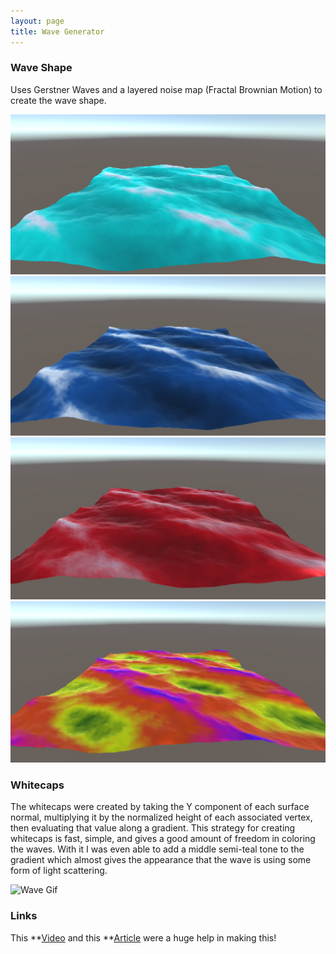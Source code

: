 ```yaml
---
layout: page
title: Wave Generator 
---
```


<h3>Wave Shape</h3>
<p>Uses Gerstner Waves and a layered noise map (Fractal Brownian Motion) to create the wave shape.
<br></p>

<img src="https://github.com/MichaelOdermatt/WaveGenerator/blob/main/Assets/Screenshots/Gerstner%20wave.png?raw=true" alt="Wave Image" width="600"/>
<img src="https://github.com/MichaelOdermatt/WaveGenerator/blob/main/Assets/Screenshots/Gerstner%20wave%202.PNG?raw=true" alt="Wave Image" width="600"/>

<img src="https://github.com/MichaelOdermatt/WaveGenerator/blob/main/Assets/Screenshots/Gerstner%20wave%203.PNG?raw=true" alt="Wave Image" width="600"/>
<img src="https://github.com/MichaelOdermatt/WaveGenerator/blob/main/Assets/Screenshots/Gerstner%20wave%204.PNG?raw=true" alt="Wave Image" width="600"/>

<h3>Whitecaps</h3>
<p>The whitecaps were created by taking the Y component of each surface normal, multiplying it by the normalized height of each associated vertex, then evaluating that value along a gradient. This strategy for creating whitecaps is fast, simple, and gives a good amount of freedom in coloring the waves. With it I was even able to add a middle semi-teal tone to the gradient which almost gives the appearance that the wave is using some form of light scattering. 
<br></p>

![Wave Gif](https://media.giphy.com/media/lWS8ySFPFM3acEyFKE/giphy.gif)

<h3>Links</h3>

This **[Video](https://www.youtube.com/watch?v=MRNFcywkUSA&ab_channel=SebastianLague) and this **[Article](https://catlikecoding.com/unity/tutorials/flow/waves/) were a huge help in making this!